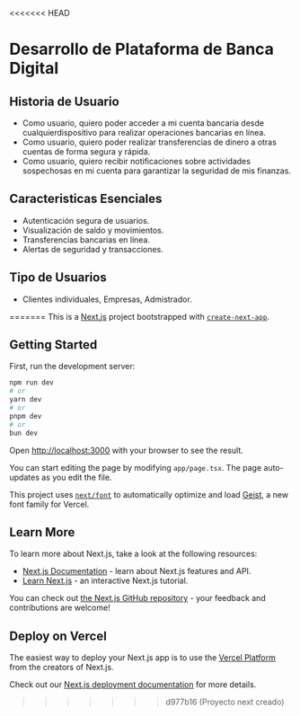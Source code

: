 <<<<<<< HEAD
# Desarrollo de Plataforma de Banca Digital

## Historia de Usuario
- Como usuario, quiero poder acceder a mi cuenta bancaria desde cualquierdispositivo para realizar operaciones bancarias en línea.
- Como usuario, quiero poder realizar transferencias de dinero a otras cuentas
de forma segura y rápida.
- Como usuario, quiero recibir notificaciones sobre actividades sospechosas en
mi cuenta para garantizar la seguridad de mis finanzas.

## Caracteristicas Esenciales
- Autenticación segura de usuarios.
- Visualización de saldo y movimientos.
- Transferencias bancarias en línea.
- Alertas de seguridad y transacciones.

 ## Tipo de Usuarios
 - Clientes individuales, Empresas, Admistrador.



=======
This is a [Next.js](https://nextjs.org) project bootstrapped with [`create-next-app`](https://nextjs.org/docs/app/api-reference/cli/create-next-app).

## Getting Started

First, run the development server:

```bash
npm run dev
# or
yarn dev
# or
pnpm dev
# or
bun dev
```

Open [http://localhost:3000](http://localhost:3000) with your browser to see the result.

You can start editing the page by modifying `app/page.tsx`. The page auto-updates as you edit the file.

This project uses [`next/font`](https://nextjs.org/docs/app/building-your-application/optimizing/fonts) to automatically optimize and load [Geist](https://vercel.com/font), a new font family for Vercel.

## Learn More

To learn more about Next.js, take a look at the following resources:

- [Next.js Documentation](https://nextjs.org/docs) - learn about Next.js features and API.
- [Learn Next.js](https://nextjs.org/learn) - an interactive Next.js tutorial.

You can check out [the Next.js GitHub repository](https://github.com/vercel/next.js) - your feedback and contributions are welcome!

## Deploy on Vercel

The easiest way to deploy your Next.js app is to use the [Vercel Platform](https://vercel.com/new?utm_medium=default-template&filter=next.js&utm_source=create-next-app&utm_campaign=create-next-app-readme) from the creators of Next.js.

Check out our [Next.js deployment documentation](https://nextjs.org/docs/app/building-your-application/deploying) for more details.
>>>>>>> d977b16 (Proyecto next creado)
